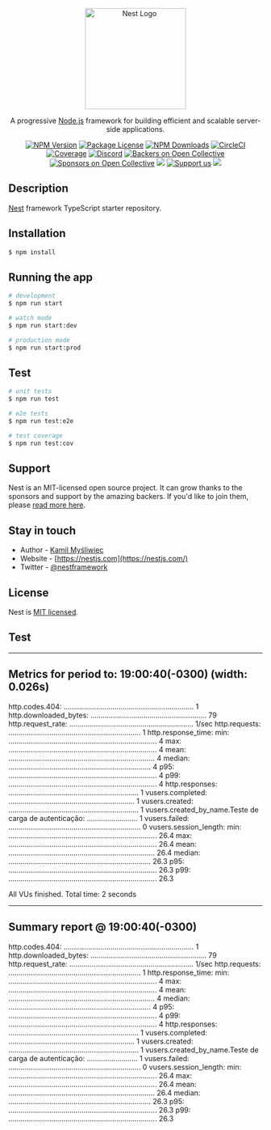 <p align="center">
  <a href="http://nestjs.com/" target="blank"><img src="https://nestjs.com/img/logo-small.svg" width="200" alt="Nest Logo" /></a>
</p>

[circleci-image]: https://img.shields.io/circleci/build/github/nestjs/nest/master?token=abc123def456
[circleci-url]: https://circleci.com/gh/nestjs/nest

  <p align="center">A progressive <a href="http://nodejs.org" target="_blank">Node.js</a> framework for building efficient and scalable server-side applications.</p>
    <p align="center">
<a href="https://www.npmjs.com/~nestjscore" target="_blank"><img src="https://img.shields.io/npm/v/@nestjs/core.svg" alt="NPM Version" /></a>
<a href="https://www.npmjs.com/~nestjscore" target="_blank"><img src="https://img.shields.io/npm/l/@nestjs/core.svg" alt="Package License" /></a>
<a href="https://www.npmjs.com/~nestjscore" target="_blank"><img src="https://img.shields.io/npm/dm/@nestjs/common.svg" alt="NPM Downloads" /></a>
<a href="https://circleci.com/gh/nestjs/nest" target="_blank"><img src="https://img.shields.io/circleci/build/github/nestjs/nest/master" alt="CircleCI" /></a>
<a href="https://coveralls.io/github/nestjs/nest?branch=master" target="_blank"><img src="https://coveralls.io/repos/github/nestjs/nest/badge.svg?branch=master#9" alt="Coverage" /></a>
<a href="https://discord.gg/G7Qnnhy" target="_blank"><img src="https://img.shields.io/badge/discord-online-brightgreen.svg" alt="Discord"/></a>
<a href="https://opencollective.com/nest#backer" target="_blank"><img src="https://opencollective.com/nest/backers/badge.svg" alt="Backers on Open Collective" /></a>
<a href="https://opencollective.com/nest#sponsor" target="_blank"><img src="https://opencollective.com/nest/sponsors/badge.svg" alt="Sponsors on Open Collective" /></a>
  <a href="https://paypal.me/kamilmysliwiec" target="_blank"><img src="https://img.shields.io/badge/Donate-PayPal-ff3f59.svg"/></a>
    <a href="https://opencollective.com/nest#sponsor"  target="_blank"><img src="https://img.shields.io/badge/Support%20us-Open%20Collective-41B883.svg" alt="Support us"></a>
  <a href="https://twitter.com/nestframework" target="_blank"><img src="https://img.shields.io/twitter/follow/nestframework.svg?style=social&label=Follow"></a>
</p>
  <!--[![Backers on Open Collective](https://opencollective.com/nest/backers/badge.svg)](https://opencollective.com/nest#backer)
  [![Sponsors on Open Collective](https://opencollective.com/nest/sponsors/badge.svg)](https://opencollective.com/nest#sponsor)-->

## Description

[Nest](https://github.com/nestjs/nest) framework TypeScript starter repository.

## Installation

```bash
$ npm install
```

## Running the app

```bash
# development
$ npm run start

# watch mode
$ npm run start:dev

# production mode
$ npm run start:prod
```

## Test

```bash
# unit tests
$ npm run test

# e2e tests
$ npm run test:e2e

# test coverage
$ npm run test:cov
```

## Support

Nest is an MIT-licensed open source project. It can grow thanks to the sponsors and support by the amazing backers. If you'd like to join them, please [read more here](https://docs.nestjs.com/support).

## Stay in touch

- Author - [Kamil Myśliwiec](https://kamilmysliwiec.com)
- Website - [https://nestjs.com](https://nestjs.com/)
- Twitter - [@nestframework](https://twitter.com/nestframework)

## License

Nest is [MIT licensed](LICENSE).

## Test

---

## Metrics for period to: 19:00:40(-0300) (width: 0.026s)

http.codes.404: ................................................................ 1
http.downloaded_bytes: ......................................................... 79
http.request_rate: ............................................................. 1/sec
http.requests: ................................................................. 1
http.response_time:
min: ......................................................................... 4
max: ......................................................................... 4
mean: ........................................................................ 4
median: ...................................................................... 4
p95: ......................................................................... 4
p99: ......................................................................... 4
http.responses: ................................................................ 1
vusers.completed: .............................................................. 1
vusers.created: ................................................................ 1
vusers.created_by_name.Teste de carga de autenticação: ......................... 1
vusers.failed: ................................................................. 0
vusers.session_length:
min: ......................................................................... 26.4
max: ......................................................................... 26.4
mean: ........................................................................ 26.4
median: ...................................................................... 26.3
p95: ......................................................................... 26.3
p99: ......................................................................... 26.3

All VUs finished. Total time: 2 seconds

---

## Summary report @ 19:00:40(-0300)

http.codes.404: ................................................................ 1
http.downloaded_bytes: ......................................................... 79
http.request_rate: ............................................................. 1/sec
http.requests: ................................................................. 1
http.response_time:
min: ......................................................................... 4
max: ......................................................................... 4
mean: ........................................................................ 4
median: ...................................................................... 4
p95: ......................................................................... 4
p99: ......................................................................... 4
http.responses: ................................................................ 1
vusers.completed: .............................................................. 1
vusers.created: ................................................................ 1
vusers.created_by_name.Teste de carga de autenticação: ......................... 1
vusers.failed: ................................................................. 0
vusers.session_length:
min: ......................................................................... 26.4
max: ......................................................................... 26.4
mean: ........................................................................ 26.4
median: ...................................................................... 26.3
p95: ......................................................................... 26.3
p99: ......................................................................... 26.3
